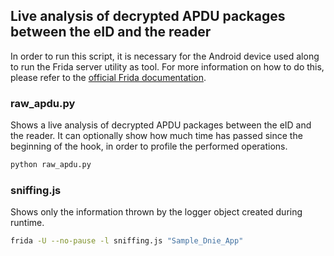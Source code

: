 ## Live analysis of decrypted APDU packages between the eID and the reader

In order to run this script, it is necessary for the Android device used along to run the Frida server utility as tool. For more information on how to do this, please refer to the [official Frida documentation](https://frida.re/docs/android/).

### raw_apdu.py

Shows a live analysis of decrypted APDU packages between the eID and the reader. It can optionally show how much time has passed since the beginning of the hook, in order to profile the performed operations.

```bash
python raw_apdu.py
```

### sniffing.js

Shows only the information thrown by the logger object created during runtime.

```bash
frida -U --no-pause -l sniffing.js "Sample_Dnie_App"
```
